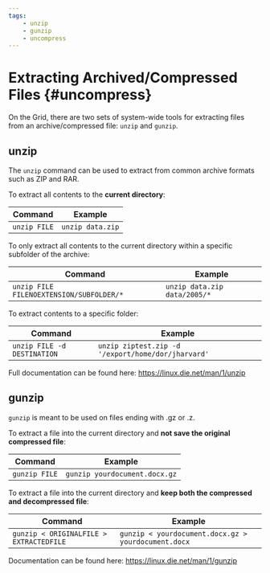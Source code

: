 ```yaml
---
tags:
    - unzip
    - gunzip
    - uncompress
---
```


# Extracting Archived/Compressed Files {#uncompress}
On the Grid, there are two sets of system-wide tools for extracting files from an archive/compressed file: `unzip` and `gunzip`.

## unzip
The `unzip` command can be used to extract from common archive formats such as ZIP and RAR. 

To extract all contents to the **current directory**:

| Command        | Example                | 
| -----------    | ---------------------- | 
| `unzip FILE`   | `unzip data.zip`       |

To only extract all contents to the current directory within a specific subfolder of the archive:

| Command                                    | Example                            | 
| ---------------------------------------    | ---------------------------------- | 
| `unzip FILE FILENOEXTENSION/SUBFOLDER/*`   | `unzip data.zip data/2005/*`       |

To extract contents to a specific folder: 

| Command                      | Example                                                  | 
| ---------------------------- | -------------------------------------------------------- | 
| `unzip FILE -d DESTINATION`  | `unzip ziptest.zip -d '/export/home/dor/jharvard'`       |



Full documentation can be found here: <https://linux.die.net/man/1/unzip>

## gunzip
`gunzip` is meant to be used on files ending with .gz or .z. <br>

To extract a file into the current directory and **not save the original compressed file**:

| Command        | Example                             | 
| -----------    | ----------------------------------- | 
| `gunzip FILE`   | `gunzip yourdocument.docx.gz`      |


To extract a file into the current directory and **keep both the compressed and decompressed file**:

| Command                                  | Example                                                  | 
| -------------------------------------    | -------------------------------------------------------- | 
| `gunzip < ORIGINALFILE > EXTRACTEDFILE`  | `gunzip < yourdocument.docx.gz > yourdocument.docx`      |

Documentation can be found here: <https://linux.die.net/man/1/gunzip>
